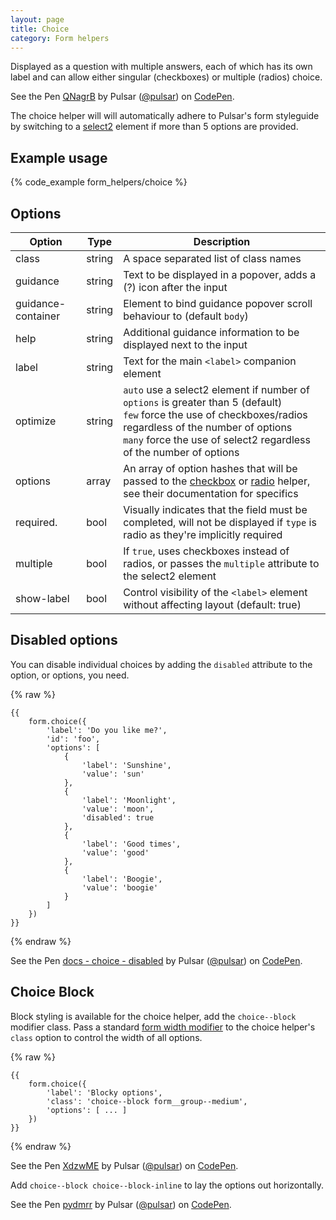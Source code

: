 ```yaml
---
layout: page
title: Choice
category: Form helpers
---
```


Displayed as a question with multiple answers, each of which has its own label and can allow either singular (checkboxes) or multiple (radios) choice.

<p data-height="185" data-theme-id="24005" data-slug-hash="QNagrB" data-default-tab="result" data-user="pulsar" class="codepen">See the Pen <a href="http://codepen.io/pulsar/pen/QNagrB/">QNagrB</a> by Pulsar (<a href="http://codepen.io/pulsar">@pulsar</a>) on <a href="http://codepen.io">CodePen</a>.</p>
<script async src="//assets.codepen.io/assets/embed/ei.js"></script>

The choice helper will will automatically adhere to Pulsar's form styleguide by switching to a [select2](select2.md) element if more than 5 options are provided.

## Example usage

{% code_example form_helpers/choice %}

## Options

Option     | Type   | Description
---------- | ------ | -------------------------------------------------------
class      | string | A space separated list of class names
guidance   | string | Text to be displayed in a popover, adds a (?) icon after the input
guidance-container | string | Element to bind guidance popover scroll behaviour to (default `body`)
help       | string | Additional guidance information to be displayed next to the input
label      | string | Text for the main `<label>` companion element
optimize   | string | `auto` use a select2 element if number of `options` is greater than 5 (default)<br />`few` force the use of checkboxes/radios regardless of the number of options  <br />`many` force the use of select2 regardless of the number of options
options    | array  | An array of option hashes that will be passed to the [checkbox](checkbox.md) or  [radio](radio.md) helper, see their documentation for specifics
required.  | bool   | Visually indicates that the field must be completed, will not be displayed if `type` is radio as they're implicitly required
multiple   | bool   | If `true`, uses checkboxes instead of radios, or passes the `multiple` attribute to the select2 element
show-label | bool   | Control visibility of the `<label>` element without affecting layout (default: true)

## Disabled options

You can disable individual choices by adding the `disabled` attribute to the option, or options, you need.

{% raw %}
```twig
{{
    form.choice({
        'label': 'Do you like me?',
        'id': 'foo',
        'options': [
            {
                'label': 'Sunshine',
                'value': 'sun'
            },
            {
                'label': 'Moonlight',
                'value': 'moon',
                'disabled': true
            },
            {
                'label': 'Good times',
                'value': 'good'
            },
            {
                'label': 'Boogie',
                'value': 'boogie'
            }
        ]
    })
}}
```
{% endraw %}

<p data-height="185" data-theme-id="24005" data-slug-hash="RoqxPe" data-default-tab="result" data-user="pulsar" data-embed-version="2" data-pen-title="docs - choice - disabled" class="codepen">See the Pen <a href="http://codepen.io/pulsar/pen/RoqxPe/">docs - choice - disabled</a> by Pulsar (<a href="http://codepen.io/pulsar">@pulsar</a>) on <a href="http://codepen.io">CodePen</a>.</p>
<script async src="https://production-assets.codepen.io/assets/embed/ei.js"></script>

## Choice Block

Block styling is available for the choice helper, add the `choice--block` modifier class. Pass a standard [form width modifier](styleguide-forms.md) to the choice helper's `class` option to control the width of all options.

{% raw %}
```twig
{{
    form.choice({
        'label': 'Blocky options',
        'class': 'choice--block form__group--medium',
        'options': [ ... ]
    })
}}
```
{% endraw %}

<p data-height="180" data-theme-id="24005" data-slug-hash="XdzwME" data-default-tab="result" data-user="pulsar" class="codepen">See the Pen <a href="http://codepen.io/pulsar/pen/XdzwME/">XdzwME</a> by Pulsar (<a href="http://codepen.io/pulsar">@pulsar</a>) on <a href="http://codepen.io">CodePen</a>.</p>
<script async src="//assets.codepen.io/assets/embed/ei.js"></script>

Add `choice--block choice--block-inline` to lay the options out horizontally.

<p data-height="120" data-theme-id="24005" data-slug-hash="pydmrr" data-default-tab="result" data-user="pulsar" data-embed-version="2" data-pen-title="pydmrr" class="codepen">See the Pen <a href="http://codepen.io/pulsar/pen/pydmrr/">pydmrr</a> by Pulsar (<a href="http://codepen.io/pulsar">@pulsar</a>) on <a href="http://codepen.io">CodePen</a>.</p>
<script async src="https://production-assets.codepen.io/assets/embed/ei.js"></script>
